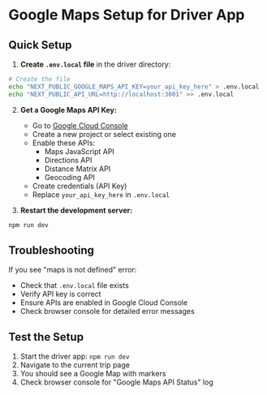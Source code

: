 # Google Maps Setup for Driver App

## Quick Setup

1. **Create `.env.local` file** in the driver directory:
```bash
# Create the file
echo "NEXT_PUBLIC_GOOGLE_MAPS_API_KEY=your_api_key_here" > .env.local
echo "NEXT_PUBLIC_API_URL=http://localhost:3001" >> .env.local
```

2. **Get a Google Maps API Key:**
   - Go to [Google Cloud Console](https://console.cloud.google.com/)
   - Create a new project or select existing one
   - Enable these APIs:
     - Maps JavaScript API
     - Directions API
     - Distance Matrix API
     - Geocoding API
   - Create credentials (API Key)
   - Replace `your_api_key_here` in `.env.local`

3. **Restart the development server:**
```bash
npm run dev
```

## Troubleshooting

If you see "maps is not defined" error:
- Check that `.env.local` file exists
- Verify API key is correct
- Ensure APIs are enabled in Google Cloud Console
- Check browser console for detailed error messages

## Test the Setup

1. Start the driver app: `npm run dev`
2. Navigate to the current trip page
3. You should see a Google Map with markers
4. Check browser console for "Google Maps API Status" log 